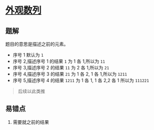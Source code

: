 # [外观数列](https://leetcode-cn.com/problems/count-and-say/)

## 题解
题目的意思是描述之前的元素。
* 序号 1 默认为 `1`
* 序号 2,描述序号 1 的结果 `1` 为 1 各 1,所以为 `11` 
* 序号 3,描述序号 2 的结果 `11` 为 2 各 1,所以为 `21` 
* 序号 4,描述序号 3 的结果 `21` 为 1 各 2, 1 各 1,所以为 `1211` 
* 序号 5,描述序号 4 的结果 `1211` 为 1 各 1, 1 各 2,2 各 1 所以为 `111221`

> 后续以此类推 



## 易错点
1. 需要就之前的结果
